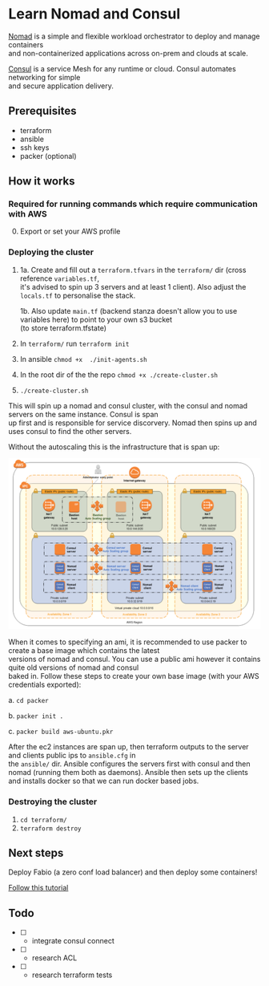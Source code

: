 # Learn Nomad and Consul

[Nomad](https://www.nomadproject.io/) is a simple and flexible workload orchestrator to deploy and manage containers \
and non-containerized applications across on-prem and clouds at scale.

[Consul](https://www.consul.io/) is a service Mesh for any runtime or cloud. Consul automates networking for simple \
and secure application delivery.

## Prerequisites

- terraform
- ansible
- ssh keys
- packer (optional)

## How it works

### Required for running commands which require communication with AWS

0. Export or set your AWS profile

### Deploying the cluster

1. 
      1a. Create and fill out a `terraform.tfvars` in the `terraform/` dir (cross reference `variables.tf`, \
          it's advised to spin up 3 servers and at least 1 client). Also adjust the `locals.tf` to personalise the stack.

      1b. Also update `main.tf` (backend stanza doesn't allow you to use variables here) to point to your own s3 bucket \
          (to store terraform.tfstate)

2. In `terraform/` run `terraform init`

3. In ansible `chmod +x  ./init-agents.sh`

4. In the root dir of the the repo `chmod +x ./create-cluster.sh`

5. `./create-cluster.sh`

This will spin up a nomad and consul cluster, with the consul and nomad servers on the same instance. Consul is span \
up first and is responsible for service discorvery. Nomad then spins up and uses consul to find the other servers.

Without the autoscaling this is the infrastructure that is span up:

![nomad cluster infrastructure diagram](./assets/hashicorp-nomad-on-aws-architecture.1ac0036760cf893469567a74feb905adb6082a86.png)

When it comes to specifying an ami, it is recommended to use packer to create a base image which contains the latest \
versions of nomad and consul. You can use a public ami however it contains quite old versions of nomad and consul \
baked in. Follow these steps to create your own base image (with your AWS credentials exported):

a. `cd packer`

b. `packer init .`

c. `packer build aws-ubuntu.pkr`

After the ec2 instances are span up, then terraform outputs to the server and clients public ips to `ansible.cfg` in \
the `ansible/` dir. Ansible configures the servers first with consul and then nomad (running them both as daemons).
Ansible then sets up the clients and installs docker so that we can run docker based jobs.

### Destroying the cluster

1. `cd terraform/`
2. `terraform destroy`

## Next steps

Deploy Fabio (a zero conf load balancer) and then deploy some containers! 

[Follow this tutorial](https://learn.hashicorp.com/tutorials/nomad/load-balancing-fabio?in=nomad/load-balancing)

## Todo

- [  ] - integrate consul connect
- [  ] - research ACL
- [  ] - research terraform tests
